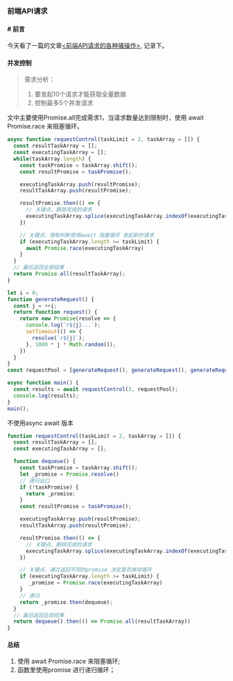### 前端API请求

#### \# 前言
今天看了一篇的文章[<前端API请求的各种骚操作>](https://mp.weixin.qq.com/s/7caflaeeOcueYLU-Z6n0dg?bgyorigin=chat), 记录下。

#### 并发控制

> 需求分析：
> 1. 要发起10个请求才能获取全量数据
> 2. 控制最多5个并发请求

文中主要使用Promise.all完成需求1，当请求数量达到限制时，使用 await Promise.race 来阻塞循环。

```javascript
async function requestControl(taskLimit = 2, taskArray = []) {
  const resultTaskArray = [];
  const executingTaskArray = [];
  while(taskArray.length) {
    const taskPromise = taskArray.shift();
    const resultPromise = taskPromise();

    executingTaskArray.push(resultPromise);
    resultTaskArray.push(resultPromise);

    resultPromise.then(() => {
      // 关键点，删除完成的请求
      executingTaskArray.splice(executingTaskArray.indexOf(executingTaskArray), 1);
    })

    // 关键点，限制判断使用await 阻塞循环 发起新的请求
    if (executingTaskArray.length >= taskLimit) {
      await Promise.race(executingTaskArray)
    }
  }
  // 最后返回全部结果
  return Promise.all(resultTaskArray);
}
```

```javascript
let i = 0;
function generateRequest() {
  const j = ++i;
  return function request() {
    return new Promise(resolve => {
      console.log(`r${j}...`);
      setTimeout(() => {
        resolve(`r${j}`);
      }, 1000 * j * Math.random());
    })
  }
}
const requestPool = [generateRequest(), generateRequest(), generateRequest(), generateRequest()];

async function main() {
  const results = await requestControl(3, requestPool);
  console.log(results);
}
main();
```

不使用async await 版本
```javascript
function requestControl(taskLimit = 2, taskArray = []) {
  const resultTaskArray = [];
  const executingTaskArray = [];

  function dequeue() {
    const taskPromise = taskArray.shift();
    let _promise = Promise.resolve()
    // 递归出口
    if (!taskPromise) {
      return _promise;
    }
    const resultPromise = taskPromise();

    executingTaskArray.push(resultPromise);
    resultTaskArray.push(resultPromise);

    resultPromise.then(() => {
      // 关键点，删除完成的请求
      executingTaskArray.splice(executingTaskArray.indexOf(executingTaskArray), 1);
    })

    // 关键点，通过返回不同的promise 决定是否继续循环
    if (executingTaskArray.length >= taskLimit) {
       _promise = Promise.race(executingTaskArray)
    }
    // 递归
    return _promise.then(dequeue);
  }
  // 最后返回全部结果
  return dequeue().then(() => Promise.all(resultTaskArray))
}
```

#### 总结

1. 使用 await Promise.race 来阻塞循环;
2.  函数里使用promise 进行递归循环；
